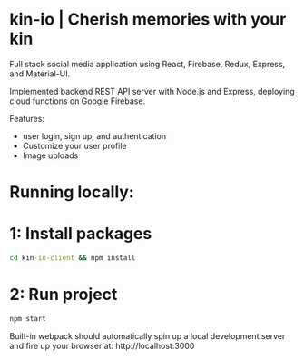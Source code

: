 # kin-io | Cherish memories with your kin

Full stack social media application using React, Firebase, Redux, Express, and Material-UI.  

Implemented backend REST API server with Node.js and Express, deploying cloud functions on Google Firebase.

Features:
- user login, sign up, and authentication
- Customize your user profile
- Image uploads

# Running locally:

# 1: Install packages
```bat
cd kin-io-client && npm install
```

# 2: Run project
```bat
npm start
```

Built-in webpack should automatically spin up a local development server and fire up your browser at: http://localhost:3000
